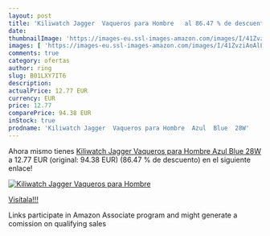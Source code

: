```yaml
---
layout: post
title: 'Kiliwatch Jagger  Vaqueros para Hombre   al 86.47 % de descuento'
date: 
thumbnailImage: 'https://images-eu.ssl-images-amazon.com/images/I/41ZvziAoAlL._SL200_.jpg'
images: [ 'https://images-eu.ssl-images-amazon.com/images/I/41ZvziAoAlL._SL200_.jpg' ]
comments: true
category: ofertas
author: ring
slug: B01LXY7IT6
description:
actualPrice: 12.77 EUR
currency: EUR
price: 12.77
comparePrice: 94.38 EUR
inStock: true
prodname: 'Kiliwatch Jagger  Vaqueros para Hombre  Azul  Blue  28W'
---
```


Ahora mismo tienes [Kiliwatch Jagger  Vaqueros para Hombre  Azul  Blue  28W](https://www.amazon.es/dp/B01LXY7IT6/?tag=tolees-21) a 12.77 EUR (original: 94.38 EUR) (86.47 %  de descuento) en el siguiente enlace!

[![Kiliwatch Jagger  Vaqueros para Hombre  ](https://images-eu.ssl-images-amazon.com/images/I/41ZvziAoAlL._SL200_.jpg)](https://www.amazon.es/dp/B01LXY7IT6/?tag=tolees-21)

[Visítala!!!](https://www.amazon.es/dp/B01LXY7IT6/?tag=tolees-21)

Links participate in Amazon Associate program and might generate a comission on qualifying sales
